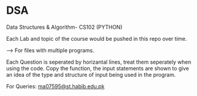 # DSA
Data Structures &amp; Algorithm- CS102 (PYTHON) 

Each Lab and topic of the course would be pushed in this repo over time.

--> For files with multiple programs.
 
Each Question is seperated by horizantal lines, treat them seperately when using the code. Copy the function, the input statements are shown to give an idea of the type and structure of input being used in the program.

For Queries: ma07595@st.habib.edu.pk
